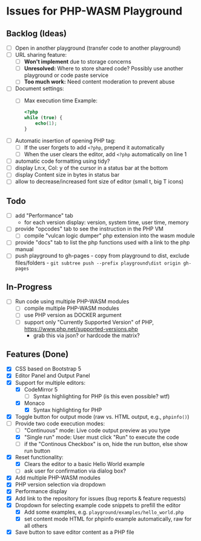 # Issues for PHP-WASM Playground

## Backlog (Ideas)

- [ ] Open in another playground (transfer code to another playground)
- [ ] URL sharing feature:
  - [ ] **Won't implement** due to storage concerns
  - [ ] **Unresolved:** Where to store shared code? Possibly use another playground or code paste service
  - [ ] **Too much work:** Need content moderation to prevent abuse
- [ ] Document settings:
  - [ ] Max execution time
    Example:

    ```php
    <?php
    while (true) {
        echo(1);
    }
    ```

- [ ] Automatic insertion of opening PHP tag:
  - [ ] If the user forgets to add `<?php`, prepend it automatically
  - [ ] When the user clears the editor, add `<?php` automatically on line 1
- [ ] automatic code formatting using tidy?
- [ ] display Ln:x, Col: y of the cursor in a status bar at the bottom
- [ ] display Content size in bytes in status bar
- [ ] allow to decrease/increased font size of editor (small t, big T icons)

## Todo

- [ ] add "Performance" tab
  - for each version display: version, system time, user time, memory
- [ ] provide "opcodes" tab to see the instruction in the PHP VM
  - [ ] compile "vulcan logic dumper" php extension into the wasm module
- [ ] provide "docs" tab to list the php functions used with a link to the php manual
- [ ] push playground to gh-pages
      - copy from playground to dist, exclude files/folders
      - `git subtree push --prefix playground\dist origin gh-pages`

## In-Progress

- [ ] Run code using multiple PHP-WASM modules
  - [ ] compile multiple PHP-WASM modules
  - [ ] use PHP version as DOCKER argument
  - [ ] support only "Currently Supported Version" of PHP, https://www.php.net/supported-versions.php
    - grab this via json? or hardcode the matrix?

## Features (Done)

- [x] CSS based on Bootstrap 5
- [x] Editor Panel and Output Panel
- [x] Support for multiple editors:
  - [x] CodeMirror 5
    - [ ] Syntax highlighting for PHP (is this even possible? wtf)
  - [x] Monaco
    - [x] Syntax highlighting for PHP
- [x] Toggle button for output mode (raw vs. HTML output, e.g., `phpinfo()`)
- [ ] Provide two code execution modes:
  - [ ] "Continuous" mode: Live code output preview as you type
  - [x] "Single run" mode: User must click "Run" to execute the code
  - [ ] if the "Continous Checkbox" is on, hide the run button, else show run button
- [x] Reset functionality:
  - [x] Clears the editor to a basic Hello World example
  - [ ] ask user for confirmation via dialog box?
- [x] Add multiple PHP-WASM modules
- [x] PHP version selection via dropdown
- [x] Performance display
- [x] Add link to the repository for issues (bug reports & feature requests)
- [x] Dropdown for selecting example code snippets to prefill the editor
  - [x] Add some examples, e.g. `playground/examples/hello_world.php`
  - [x] set content mode HTML for phpinfo example automatically, raw for all others
- [x] Save button to save editor content as a PHP file
